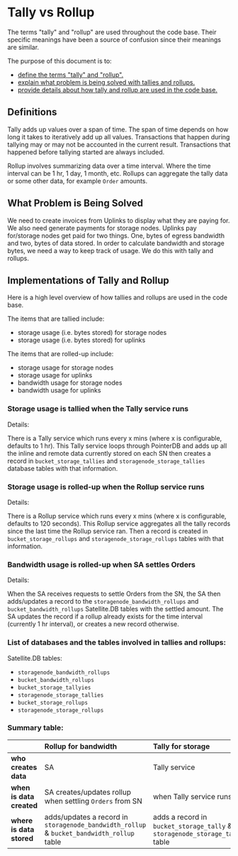 # Tally vs Rollup

The terms "tally" and "rollup" are used throughout the code base. Their specific meanings have been a source of confusion since their meanings are similar.

The purpose of this document is to:

* [define the terms "tally" and "rollup".](tally-vs-rollup.md#Definitions)
* [explain what problem is being solved with tallies and rollups.](tally-vs-rollup.md#What-Problem-is-Being-Solved)
* [provide details about how tally and rollup are used in the code base.](tally-vs-rollup.md#Implementations-of-Tally-and-Rollup)

## Definitions

Tally adds up values over a span of time. The span of time depends on how long it takes to iteratively add up all values. Transactions that happen during tallying may or may not be accounted in the current result. Transactions that happened before tallying started are always included.

Rollup involves summarizing data over a time interval. Where the time interval can be 1 hr, 1 day, 1 month, etc. Rollups can aggregate the tally data or some other data, for example `Order` amounts.

## What Problem is Being Solved

We need to create invoices from Uplinks to display what they are paying for. We also need generate payments for storage nodes. Uplinks pay for/storage nodes get paid for two things. One, bytes of egress bandwidth and two, bytes of data stored. In order to calculate bandwidth and storage bytes, we need a way to keep track of usage. We do this with tally and rollups.

## Implementations of Tally and Rollup

Here is a high level overview of how tallies and rollups are used in the code base.

The items that are tallied include:

* storage usage \(i.e. bytes stored\) for storage nodes
* storage usage \(i.e. bytes stored\) for uplinks

The items that are rolled-up include:

* storage usage for storage nodes
* storage usage for uplinks
* bandwidth usage for storage nodes
* bandwidth usage for uplinks

### Storage usage is tallied when the Tally service runs

Details:

There is a Tally service which runs every x mins \(where x is configurable, defaults to 1 hr\). This Tally service loops through PointerDB and adds up all the inline and remote data currently stored on each SN then creates a record in `bucket_storage_tallies` and `storagenode_storage_tallies` database tables with that information.

### Storage usage is rolled-up when the Rollup service runs

Details:

There is a Rollup service which runs every x mins \(where x is configurable, defaults to 120 seconds\). This Rollup service aggregates all the tally records since the last time the Rollup service ran. Then a record is created in `bucket_storage_rollups` and `storagenode_storage_rollups` tables with that information.

### Bandwidth usage is rolled-up when SA settles Orders

Details:

When the SA receives requests to settle Orders from the SN, the SA then adds/updates a record to the `storagenode_bandwidth_rollups` and `bucket_bandwidth_rollups` Satellite.DB tables with the settled amount. The SA updates the record if a rollup already exists for the time interval \(currently 1 hr interval\), or creates a new record otherwise.

### List of databases and the tables involved in tallies and rollups:

Satellite.DB tables:

* `storagenode_bandwidth_rollups`
* `bucket_bandwidth_rollups`
* `bucket_storage_tallyies`
* `storagenode_storage_tallies`
* `bucket_storage_rollups`
* `storagenode_storage_rollups`

### Summary table:

|  | Rollup for bandwidth | Tally for storage | Rollup for storage |
| :--- | :--- | :--- | :--- |
| **who creates data** | SA | Tally service | Rollup service |
| **when is data created** | SA creates/updates rollup when settling `Orders` from SN | when Tally service runs | when Rollup service runs |
| **where is data stored** | adds/updates a record in `storagenode_bandwidth_rollup` & `bucket_bandwidth_rollup` table | adds a record in `bucket_storage_tally` & `storagenode_storage_tally` table | adds a record in `bucket_storage_rollup` & `storagenode_storage_rollup` table |


